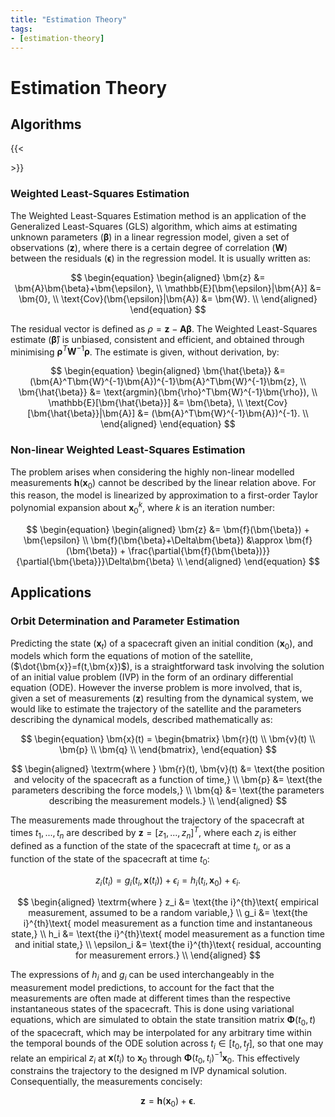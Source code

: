 ```yaml
---
title: "Estimation Theory"
tags:
- [estimation-theory]
---
```


# Estimation Theory

## Algorithms

{{<<center> <figure src="/notes/images/OLS_geometric_interpretation.svg"> </figure> </center>>}} 

### Weighted Least-Squares Estimation

The Weighted Least-Squares Estimation method is an application of the
Generalized Least-Squares (GLS) algorithm, which aims at
estimating unknown parameters ($\bm{\beta}$) in a linear regression model, given a
set of observations ($\bm{z}$), where there is a certain degree of correlation
($\bm{W}$) between the residuals ($\bm{\epsilon}$) in the regression model. It
is usually written as:

$$
\begin{equation}
    \begin{aligned}
        \bm{z} &= \bm{A}\bm{\beta}+\bm{\epsilon}, \\
        \mathbb{E}[\bm{\epsilon}|\bm{A}] &= \bm{0}, \\
        \text{Cov}(\bm{\epsilon}|\bm{A}) &= \bm{W}. \\
    \end{aligned}
\end{equation}
$$

The residual vector is defined as $\rho=\bm{z}-\bm{A}\bm{\beta}$. The Weighted
Least-Squares estimate ($\bm{\hat{\beta}}$) is unbiased, consistent and
efficient, and obtained through minimising $\bm{\rho}^T\bm{W}^{-1}\bm{\rho}$. The
estimate is given, without derivation, by:

$$
\begin{equation}
    \begin{aligned}
        \bm{\hat{\beta}} &= (\bm{A}^T\bm{W}^{-1}\bm{A})^{-1}\bm{A}^T\bm{W}^{-1}\bm{z}, \\
        \bm{\hat{\beta}} &= \text{argmin}(\bm{\rho}^T\bm{W}^{-1}\bm{\rho}), \\
        \mathbb{E}[\bm{\hat{\beta}}] &= \bm{\beta}, \\
        \text{Cov}[\bm{\hat{\beta}}|\bm{A}] &= (\bm{A}^T\bm{W}^{-1}\bm{A})^{-1}. \\
    \end{aligned}
\end{equation}
$$

### Non-linear Weighted Least-Squares Estimation

The problem arises when considering the highly non-linear modelled measurements
$\bm{h}(\bm{x}_0)$ cannot be described by the linear relation above. For this
reason, the model is linearized by approximation to a first-order Taylor
polynomial expansion about $\bm{x}_0^k$, where $k$ is an iteration number:

$$
\begin{equation}
    \begin{aligned}
        \bm{z}                              &=        \bm{f}(\bm{\beta}) + \bm{\epsilon}                                                              \\
        \bm{f}(\bm{\beta}+\Delta\bm{\beta}) &\approx  \bm{f}(\bm{\beta}) + \frac{\partial{\bm{f}(\bm{\beta})}}{\partial{\bm{\beta}}}\Delta\bm{\beta}  \\
    \end{aligned}
\end{equation}
$$

## Applications

### Orbit Determination and Parameter Estimation

Predicting the state ($\bm{x}_t$) of a spacecraft given an initial condition
($\bm{x}_0$), and models which form the equations of motion of the satellite,
($\dot{\bm{x}}=f(t,\bm{x})$), is a straightforward task involving the solution
of an initial value problem (IVP) in the form of an ordinary differential
equation (ODE). However the inverse problem  is more involved, that is, given a
set of measurements ($\bm{z}$) resulting from the dynamical system, we would
like to estimate the trajectory of the satellite and the parameters describing
the dynamical models, described mathematically as:

$$
\begin{equation}
    \bm{x}(t) =
    \begin{bmatrix}
        \bm{r}(t) \\
        \bm{v}(t) \\
        \bm{p} \\
        \bm{q} \\
    \end{bmatrix},
\end{equation}
$$

$$
\begin{aligned}
    \textrm{where  }
        \bm{r}(t), \bm{v}(t) &= \text{the position and velocity of the spacecraft as a function of time,} \\
        \bm{p}               &= \text{the parameters describing the force models,} \\
        \bm{q}               &= \text{the parameters describing the measurement models.} \\
\end{aligned}
$$

The measurements made throughout the trajectory of the spacecraft at times
$t_1,...,t_n$ are described by $\bm{z}=[z_1,...,z_n]^T$, where each $z_i$ is
either defined as a function of the state of the spacecraft at time $t_i$, or
as a function of the state of the spacecraft at time $t_0$:

$$
\begin{equation}
    z_i(t_i) = g_i(t_i, \bm{x}(t_i))+\epsilon_i = h_i(t_i, \bm{x}_0)+\epsilon_i.
\end{equation}
$$

$$
\begin{aligned}
    \textrm{where  }
        z_i &= \text{the i}^{th}\text{ empirical measurement, assumed to be a random variable,} \\
        g_i &= \text{the i}^{th}\text{ model measurement as a function time and instantaneous state,} \\
        h_i &= \text{the i}^{th}\text{ model measurement as a function time and initial state,} \\
        \epsilon_i &= \text{the i}^{th}\text{ residual, accounting for measurement errors.} \\
\end{aligned}
$$

The expressions of $h_i$ and $g_i$ can be used interchangeably in the
measurement model predictions, to account for the fact that the measurements are
often made at different times than the respective instantaneous states of the
spacecraft. This is done using variational equations, which are simulated to
obtain the state transition matrix $\bm{\Phi}(t_0, t)$ of the spacecraft, which
may be interpolated for any arbitrary time within the temporal bounds of the ODE
solution across $t_i\in[t_0, t_f]$, so that one may
relate an empirical $z_i$ at $\bm{x}(t_i)$ to $\bm{x}_0$ through $\bm{\Phi}(t_0,
t_i)^{-1}\bm{x}_0$. This effectively constrains the trajectory to the designed m
IVP dynamical solution. Consequentially, the measurements concisely:

$$
\begin{equation}
    \bm{z} = \bm{h}(\bm{x}_0) + \bm{\epsilon}.
\end{equation}
$$
